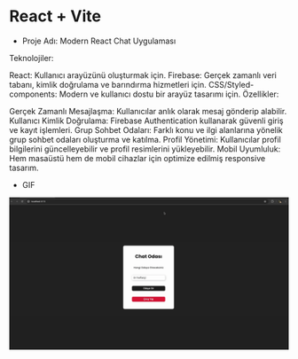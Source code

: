 # React + Vite

- Proje Adı: Modern React Chat Uygulaması

Teknolojiler:

React: Kullanıcı arayüzünü oluşturmak için.
Firebase: Gerçek zamanlı veri tabanı, kimlik doğrulama ve barındırma hizmetleri için.
CSS/Styled-components: Modern ve kullanıcı dostu bir arayüz tasarımı için.
Özellikler:

Gerçek Zamanlı Mesajlaşma: Kullanıcılar anlık olarak mesaj gönderip alabilir.
Kullanıcı Kimlik Doğrulama: Firebase Authentication kullanarak güvenli giriş ve kayıt işlemleri.
Grup Sohbet Odaları: Farklı konu ve ilgi alanlarına yönelik grup sohbet odaları oluşturma ve katılma.
Profil Yönetimi: Kullanıcılar profil bilgilerini güncelleyebilir ve profil resimlerini yükleyebilir.
Mobil Uyumluluk: Hem masaüstü hem de mobil cihazlar için optimize edilmiş responsive tasarım.

 - GIF 

  <img src="chatapp.gif">
